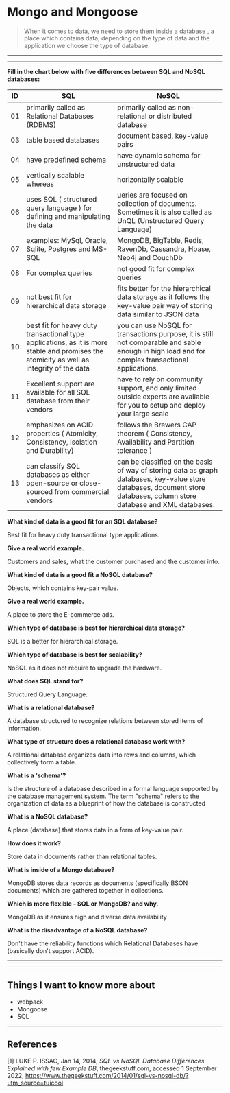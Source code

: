 # Mongo and Mongoose

> When it comes to data, we need to store them inside a database , a place which contains data, depending on the type of data and the application we choose the type of database.

---
---

**Fill in the chart below with five differences between SQL and NoSQL databases:**

|ID|SQL|NoSQL|
|---|---|---|
|01| primarily called as Relational Databases (RDBMS)|primarily called as non-relational or distributed database|
|03|table based databases|document based, key-value pairs|
|04|have predefined schema| have dynamic schema for unstructured data|
|05|vertically scalable whereas|horizontally scalable|
|06|uses SQL ( structured query language ) for defining and manipulating the data|ueries are focused on collection of documents. Sometimes it is also called as UnQL (Unstructured Query Language)|
|07|examples: MySql, Oracle, Sqlite, Postgres and MS-SQL|MongoDB, BigTable, Redis, RavenDb, Cassandra, Hbase, Neo4j and CouchDb|
|08|For complex queries|not good fit for complex queries|
|09|not best fit for hierarchical data storage|fits better for the hierarchical data storage as it follows the key-value pair way of storing data similar to JSON data|
|10|best fit for heavy duty transactional type applications, as it is more stable and promises the atomicity as well as integrity of the data|you can use NoSQL for transactions purpose, it is still not comparable and sable enough in high load and for complex transactional applications.|
|11|Excellent support are available for all SQL database from their vendors|have to rely on community support, and only limited outside experts are available for you to setup and deploy your large scale|
|12|emphasizes on ACID properties ( Atomicity, Consistency, Isolation and Durability)|follows the Brewers CAP theorem ( Consistency, Availability and Partition tolerance )|
|13|can classify SQL databases as either open-source or close-sourced from commercial vendors|can be classified on the basis of way of storing data as graph databases, key-value store databases, document store databases, column store database and XML databases.|

**What kind of data is a good fit for an SQL database?**

Best fit for heavy duty transactional type applications.

**Give a real world example.**

Customers and sales, what the customer purchased and the customer info.

**What kind of data is a good fit a NoSQL database?**

Objects, which contains key-pair value.

**Give a real world example.**

A place to store the E-commerce ads.

**Which type of database is best for hierarchical data storage?**

SQL is a better for hierarchical storage.

**Which type of database is best for scalability?**

NoSQL as it does not require to upgrade the hardware.

**What does SQL stand for?**

Structured Query Language.

**What is a relational database?**

A database structured to recognize relations between stored items of information.

**What type of structure does a relational database work with?**

A relational database organizes data into rows and columns, which collectively form a table.

**What is a 'schema'?**

Is the structure of a database described in a formal language supported by the database management system. The term "schema" refers to the organization of data as a blueprint of how the database is constructed

**What is a NoSQL database?**

A place (database) that stores data in a form of key-value pair.

**How does it work?**

Store data in documents rather than relational tables.

**What is inside of a Mongo database?**

MongoDB stores data records as documents (specifically BSON documents) which are gathered together in collections.

**Which is more flexible - SQL or MongoDB? and why.**

MongoDB as it ensures high and diverse data availability

**What is the disadvantage of a NoSQL database?**

Don't have the reliability functions which Relational Databases have (basically don't support ACID).

---
---

## Things I want to know more about

- webpack
- Mongoose
- SQL

 ---

## References

[1] LUKE P. ISSAC, Jan 14, 2014, _SQL vs NoSQL Database Differences Explained with few Example DB_, thegeekstuff.com, accessed 1 September 2022, <https://www.thegeekstuff.com/2014/01/sql-vs-nosql-db/?utm_source=tuicool>
